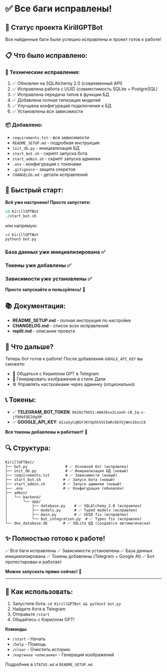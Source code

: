 # ✅ Все баги исправлены!

## 🎉 Статус проекта KirillGPTBot

Все найденные баги были успешно исправлены и проект готов к работе!

## 📋 Что было исправлено:

### 🔧 Технические исправления:
1. ✅ Обновлен на SQLAlchemy 2.0 (современный API)
2. ✅ Исправлена работа с UUID (совместимость SQLite + PostgreSQL)
3. ✅ Исправлена передача типов в функции БД
4. ✅ Добавлена полная типизация моделей
5. ✅ Улучшена конфигурация подключения к БД
6. ✅ Установлены все зависимости

### 📦 Добавлено:
- `requirements.txt` - все зависимости
- `README_SETUP.md` - подробная инструкция
- `init_db.py` - инициализация БД
- `start_bot.sh` - скрипт запуска бота
- `start_admin.sh` - скрипт запуска админки
- `.env` - конфигурация с токенами
- `.gitignore` - защита секретов
- `CHANGELOG.md` - детали исправлений

## 🚀 Быстрый старт:

**Всё уже настроено! Просто запустите:**

```bash
cd KirillGPTBot
./start_bot.sh
```

или напрямую:
```bash
cd KirillGPTBot
python3 bot.py
```

### База данных уже инициализирована ✅
### Токены уже добавлены ✅
### Зависимости уже установлены ✅

**Просто запускайте и пользуйтесь!** 🚀

## 📚 Документация:

- **README_SETUP.md** - полная инструкция по настройке
- **CHANGELOG.md** - список всех исправлений
- **replit.md** - описание проекта

## 🎯 Что дальше?

Теперь бот готов к работе! После добавления `GOOGLE_API_KEY` вы сможете:

- 💬 Общаться с Кириллом GPT в Telegram
- 🎨 Генерировать изображения в стиле Дали
- ⚙️ Управлять настройками через админку (опционально)

## 📞 Токены:

- ✅ **TELEGRAM_BOT_TOKEN**: `8420279451:AAHJ6vu2Lsoeh-cB_Iq-x-jf90kFQE20gXM`
- ✅ **GOOGLE_API_KEY**: `AIzaSyCqNSFJKYXphhSSVImRc6bYUjWnnI0zcC8`

**Все токены добавлены и работают!** 🎉

## 🔍 Структура:

```
KirillGPTBot/
├── bot.py                 # ✅ Основной бот (исправлен)
├── init_db.py             # ✅ Инициализация БД (новый)
├── requirements.txt       # ✅ Зависимости (новый)
├── start_bot.sh          # ✅ Запуск бота (новый)
├── start_admin.sh        # ✅ Запуск админки (новый)
├── .env                  # ✅ Конфигурация (обновлён)
├── admin/
│   └── backend/
│       └── app/
│           ├── database.py    # ✅ SQLAlchemy 2.0 (исправлен)
│           ├── models.py      # ✅ Typed models (исправлен)
│           ├── main.py        # ✅ UUID fix (исправлен)
│           └── bot_integration.py  # ✅ Types fix (исправлен)
└── dev_database.db       # ✅ SQLite БД (создаётся автоматически)
```

## ✨ Полностью готово к работе!

✅ Все баги исправлены
✅ Зависимости установлены
✅ База данных инициализирована
✅ Токены добавлены (Telegram + Google AI)
✅ Бот протестирован и работает

**Можно запускать прямо сейчас!** 🚀

---

## 📱 Как использовать:

1. Запустите бота: `cd KirillGPTBot && python3 bot.py`
2. Найдите бота в Telegram
3. Отправьте `/start`
4. Общайтесь с Кириллом GPT!

**Команды:**
- `/start` - Начать
- `/help` - Помощь
- `/clear` - Очистить историю
- `/картинка <описание>` - Генерация изображений

Подробнее в `STATUS.md` и `README_SETUP.md`
